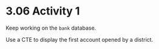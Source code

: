 # 3.06 Activity 1

Keep working on the `bank` database.

Use a CTE to display the first account opened by a district.

